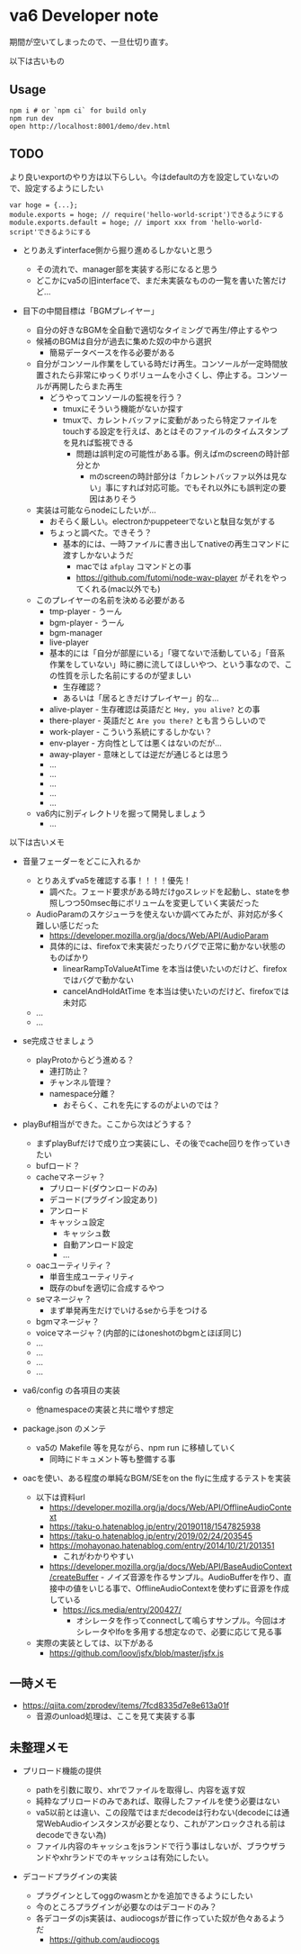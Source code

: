 # va6 Developer note

期間が空いてしまったので、一旦仕切り直す。








以下は古いもの

## Usage

```
npm i # or `npm ci` for build only
npm run dev
open http://localhost:8001/demo/dev.html
```

## TODO


より良いexportのやり方は以下らしい。今はdefaultの方を設定していないので、設定するようにしたい

```
var hoge = {...};
module.exports = hoge; // require('hello-world-script')できるようにする
module.exports.default = hoge; // import xxx from 'hello-world-script'できるようにする
```

- とりあえずinterface側から掘り進めるしかないと思う
    - その流れで、manager部を実装する形になると思う
    - どこかにva5の旧interfaceで、まだ未実装なものの一覧を書いた筈だけど…



- 目下の中間目標は「BGMプレイヤー」
    - 自分の好きなBGMを全自動で適切なタイミングで再生/停止するやつ
    - 候補のBGMは自分が過去に集めた奴の中から選択
        - 簡易データベースを作る必要がある
    - 自分がコンソール作業をしている時だけ再生。コンソールが一定時間放置されたら非常にゆっくりボリュームを小さくし、停止する。コンソールが再開したらまた再生
        - どうやってコンソールの監視を行う？
            - tmuxにそういう機能がないか探す
            - tmuxで、カレントバッファに変動があったら特定ファイルをtouchする設定を行えば、あとはそのファイルのタイムスタンプを見れば監視できる
                - 問題は誤判定の可能性がある事。例えばmのscreenの時計部分とか
                    - mのscreenの時計部分は「カレントバッファ以外は見ない」事にすれば対応可能。でもそれ以外にも誤判定の要因はありそう
    - 実装は可能ならnodeにしたいが…
        - おそらく厳しい。electronかpuppeteerでないと駄目な気がする
        - ちょっと調べた。できそう？
            - 基本的には、一時ファイルに書き出してnativeの再生コマンドに渡すしかないようだ
                - macでは `afplay` コマンドとの事
                - https://github.com/futomi/node-wav-player がそれをやってくれる(mac以外でも)
    - このプレイヤーの名前を決める必要がある
        - tmp-player - うーん
        - bgm-player - うーん
        - bgm-manager
        - live-player
        - 基本的には「自分が部屋にいる」「寝てないで活動している」「音系作業をしていない」時に勝に流してほしいやつ、という事なので、この性質を示した名前にするのが望ましい
            - 生存確認？
            - あるいは「居るときだけプレイヤー」的な…
        - alive-player - 生存確認は英語だと `Hey, you alive?` との事
        - there-player - 英語だと `Are you there?` とも言うらしいので
        - work-player - こういう系統にするしかない？
        - env-player - 方向性としては悪くはないのだが…
        - away-player - 意味としては逆だが通じるとは思う
        - ...
        - ...
        - ...
        - ...
        - ...
    - va6内に別ディレクトリを掘って開発しましょう
        - ...



以下は古いメモ



- 音量フェーダーをどこに入れるか
    - とりあえずva5を確認する事！！！！優先！
        - 調べた。フェード要求がある時だけgoスレッドを起動し、stateを参照しつつ50msec毎にボリュームを変更していく実装だった
    - AudioParamのスケジューラを使えないか調べてみたが、非対応が多く難しい感じだった
        - https://developer.mozilla.org/ja/docs/Web/API/AudioParam
        - 具体的には、firefoxで未実装だったりバグで正常に動かない状態のものばかり
            - linearRampToValueAtTime を本当は使いたいのだけど、firefoxではバグで動かない
            - cancelAndHoldAtTime を本当は使いたいのだけど、firefoxでは未対応
    - ...
    - ...



- se完成させましょう
    - playProtoからどう進める？
        - 連打防止？
        - チャンネル管理？
        - namespace分離？
            - おそらく、これを先にするのがよいのでは？


- playBuf相当ができた。ここから次はどうする？
    - まずplayBufだけで成り立つ実装にし、その後でcache回りを作っていきたい
    - bufロード？
    - cacheマネージャ？
        - プリロード(ダウンロードのみ)
        - デコード(プラグイン設定あり)
        - アンロード
        - キャッシュ設定
            - キャッシュ数
            - 自動アンロード設定
            - ...
    - oacユーティリティ？
        - 単音生成ユーティリティ
        - 既存のbufを適切に合成するやつ
    - seマネージャ？
        - まず単発再生だけでいけるseから手をつける
    - bgmマネージャ？
    - voiceマネージャ？(内部的にはoneshotのbgmとほぼ同じ)
    - ...
    - ...
    - ...
    - ...







- va6/config の各項目の実装
    - 他namespaceの実装と共に増やす想定



- package.json のメンテ
    - va5の Makefile 等を見ながら、npm run に移植していく
        - 同時にドキュメント等も整備する事












- oacを使い、ある程度の単純なBGM/SEをon the flyに生成するテストを実装
    - 以下は資料url
        - https://developer.mozilla.org/ja/docs/Web/API/OfflineAudioContext
        - https://taku-o.hatenablog.jp/entry/20190118/1547825938
        - https://taku-o.hatenablog.jp/entry/2019/02/24/203545
        - https://mohayonao.hatenablog.com/entry/2014/10/21/201351
            - これがわかりやすい
        - https://developer.mozilla.org/ja/docs/Web/API/BaseAudioContext/createBuffer
                - ノイズ音源を作るサンプル。AudioBufferを作り、直接中の値をいじる事で、OfflineAudioContextを使わずに音源を作成している
            - https://ics.media/entry/200427/
                - オシレータを作ってconnectして鳴らすサンプル。今回はオシレータやlfoを多用する想定なので、必要に応じて見る事
    - 実際の実装としては、以下がある
        - https://github.com/loov/jsfx/blob/master/jsfx.js



## 一時メモ


- https://qiita.com/zprodev/items/7fcd8335d7e8e613a01f
    - 音源のunload処理は、ここを見て実装する事




## 未整理メモ



- プリロード機能の提供
    - pathを引数に取り、xhrでファイルを取得し、内容を返す奴
    - 純粋なプリロードのみであれば、取得したファイルを使う必要はない
    - va5以前とは違い、この段階ではまだdecodeは行わない(decodeには通常WebAudioインスタンスが必要となり、これがアンロックされる前はdecodeできない為)
    - ファイル内容のキャッシュをjsランドで行う事はしないが、ブラウザランドやxhrランドでのキャッシュは有効にしたい。



- デコードプラグインの実装
    - プラグインとしてoggのwasmとかを追加できるようにしたい
    - 今のところプラグインが必要なのはデコードのみ？
    - 各デコーダのjs実装は、audiocogsが昔に作っていた奴が色々あるようだ
        - https://github.com/audiocogs











